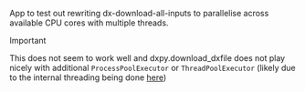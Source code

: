 App to test out rewriting dx-download-all-inputs to parallelise across available CPU cores with multiple threads.

> [!IMPORTANT]
> This does not seem to work well and dxpy.download_dxfile does not play nicely with additional
> `ProcessPoolExecutor` or `ThreadPoolExecutor` (likely due to the internal threading being done [here](https://github.com/dnanexus/dx-toolkit/blob/e788e91d8f6f06592765cfc47b3f815e43a5fbc3/src/python/dxpy/utils/__init__.py#L88))
